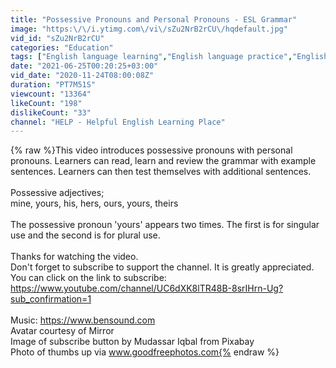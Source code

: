 ```yaml
---
title: "Possessive Pronouns and Personal Pronouns - ESL Grammar"
image: "https:\/\/i.ytimg.com\/vi\/sZu2NrB2rCU\/hqdefault.jpg"
vid_id: "sZu2NrB2rCU"
categories: "Education"
tags: ["English language learning","English language practice","English speaking practice"]
date: "2021-06-25T00:20:25+03:00"
vid_date: "2020-11-24T08:00:08Z"
duration: "PT7M51S"
viewcount: "13364"
likeCount: "198"
dislikeCount: "33"
channel: "HELP - Helpful English Learning Place"
---
```

{% raw %}This video introduces possessive pronouns with personal pronouns. Learners can read, learn and review the grammar with example sentences. Learners can then test themselves with additional sentences.<br /><br />Possessive adjectives;<br />mine, yours, his, hers, ours, yours, theirs<br /><br />The possessive pronoun 'yours' appears two times. The first is for singular use and the second is for plural use.<br /><br />Thanks for watching the video. <br />Don't forget to subscribe to support the channel. It is greatly appreciated.<br />You can click on the link to subscribe: <a rel="nofollow" target="blank" href="https://www.youtube.com/channel/UC6dXK8lTR48B-8srIHrn-Ug?sub_confirmation=1">https://www.youtube.com/channel/UC6dXK8lTR48B-8srIHrn-Ug?sub_confirmation=1</a><br /><br />Music: <a rel="nofollow" target="blank" href="https://www.bensound.com">https://www.bensound.com</a><br />Avatar courtesy of Mirror<br />Image of subscribe button by Mudassar Iqbal from Pixabay<br />Photo of thumbs up via www.goodfreephotos.com{% endraw %}
